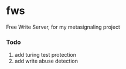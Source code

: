 # fws
Free Write Server, for my metasignaling project
### Todo
1. add turing test protection
2. add write abuse detection
